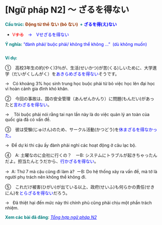 # [Ngữ pháp N2] 〜 ざるを得ない
<div class="entry-content">
<p><strong><span style="color: #008080;">Cấu trúc: </span><span style="color: #993300;">Động từ thể ない (bỏ ない) </span><span style="color: #008080;"> + </span><span><span style="color: #0000ff;">ざるを得(え)ない</span></span></strong></p>
<ul>
<li><span style="color: #0000ff;"><span style="color: #ff0000;">V<del>する</del></span>　→　Vせざるを得ない</span></li>
</ul>
<p><strong><span style="color: #008080;">Ý nghĩa:</span></strong> <span style="color: #0000ff;">”đành phải/ buộc phải/ không thể không …”  (dù không muốn)</span></p>
<p><ins class="adsbygoogle adslot_1" data-ad-client="ca-pub-2233580070484357" data-ad-slot="4413057825" style="display: inline-block;"></ins><br/>
<script>// <![CDATA[ (adsbygoogle = window.adsbygoogle || []).push({}); // ]]&gt;</script></p>
<p><strong><span style="color: #008080;">Ví dụ:</span></strong></p>
<p>①　高校3年生の約(やく)3％が、生活(せいかつ)が苦(くる)しいために、大学進学（だいがくしんがく）を<span style="color: #0000ff;">あきらめざるを得ない</span>そうです。</p>
<p>→   Có khoảng 3% học sinh trung học buộc phải từ bỏ việc học lên đại học vì hoàn cảnh gia đình khó khăn.</p>
<p>②　今回の事故は、国の安全管理（あんぜんかんり）に問題(もんだい)があったと<span style="color: #0000ff;">言わざるを得ない</span>。</p>
<p>→    Tôi buộc phải nói rằng tai nạn lần này là do việc quản lý an toàn của quốc gia đã có vấn đề.</p>
<p>③　彼は受験(じゅけん)のため、サークル活動(かつどう)を<span style="color: #0000ff;">休まざるを得なかった。</span></p>
<p>→  Để dự kì thi cậu ấy đành phải nghỉ các hoạt động ở câu lạc bộ.</p>
<p>④　A: 土曜なのに会社に行くの？　ーB: システムにトラブルが起きちゃったんだよ。担当たんとうだから、<span style="color: #0000ff;">行かざるを得ない</span>。</p>
<p>→  A: Thứ 7 mà cậu cũng đi làm à?  ーB: Do hệ thống xảy ra vấn đề, mà tớ là người phụ trách nên không thể không đi.</p>
<p>⑤　これだけ被害(ひがい)が出ている以上、政府(せいふ)も何らかの責任(せきにん)を<span style="color: #0000ff;">とらざるを得ない</span>だろう。</p>
<p>→   Đã thiệt hại đến mức này thì chính phủ cũng phải chịu một phần trách nhiệm.</p>
<p><strong><span style="color: #008080;">Xem các bài đã đăng</span></strong>: <span style="color: #0000ff;"><em><a href="https://bikae.net/ngu-phap/tong-hop-ngu-phap-n2/" style="color: #0000ff;" target="_blank">Tổng hợp ngữ pháp N2</a></em></span></p>
<p> </p>

</div>